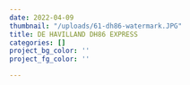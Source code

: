 ```yaml
---
date: 2022-04-09
thumbnail: "/uploads/61-dh86-watermark.JPG"
title: DE HAVILLAND DH86 EXPRESS
categories: []
project_bg_color: ''
project_fg_color: ''

---
```

